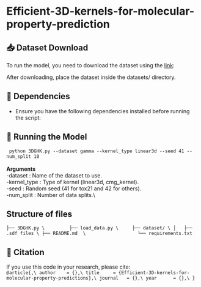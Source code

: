 # Efficient-3D-kernels-for-molecular-property-prediction 

## 📥 Dataset Download 
To run the model, you need to download the dataset using the [link](https://drive.google.com/drive/folders/1F05h8623pwLuN4NF_AMTa1ilzYBzIdaL?usp=sharing):

After downloading, place the dataset inside the datasets/ directory.
## 🔧 Dependencies
* Ensure you have the following dependencies installed before running the script:

## 🚀 Running the Model

` python 3DGHK.py --dataset gamma --kernel_type linear3d --seed 41 --num_split 10`\
\
 **Arguments**\
-dataset : Name of the dataset to use.\
-kernel_type : Type of kernel (linear3d, cmg_kernel).\
-seed : Random seed (41 for tox21 and 42 for others).\
-num_split : Number of data splits.\

## Structure of files
`
├── 3DGHK.py \        
├── load_data.py \    
├── dataset/ \
│   ├── .sdf files \
├── README.md  \                  
└── requirements.txt    `  


## 📝 Citation

If you use this code in your research, please cite: \
`@article{,\
  author    = {},\
  title     = {Efficient-3D-kernels-for-molecular-property-predictions},\
  journal   = {},\
  year      = {},\
}`
